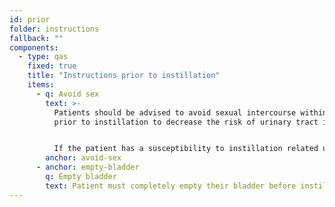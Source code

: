 ```yaml
---
id: prior
folder: instructions
fallback: ""
components:
  - type: qas
    fixed: true
    title: "Instructions prior to instillation"
    items:
      - q: Avoid sex
        text: >-
          Patients should be advised to avoid sexual intercourse within 24 hours
          prior to instillation to decrease the risk of urinary tract infection.


          I﻿f the patient has a susceptibility to instillation related urinary tract infection, 3-day sexual abstinence and/or antibiotic prophylaxis should be considered.
        anchor: avoid-sex
      - anchor: empty-bladder
        q: Empty bladder
        text: Patient must completely empty their bladder before instillation.
---
```

